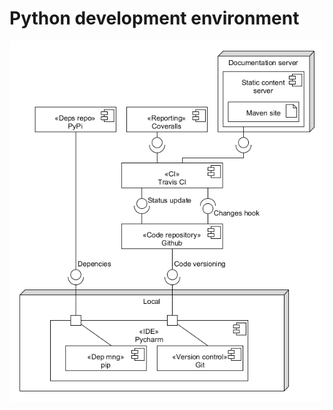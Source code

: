 # Python development environment

![Python development environment][devenv_python]

[devenv_python]: ../img/diagram/devenv_python.png
